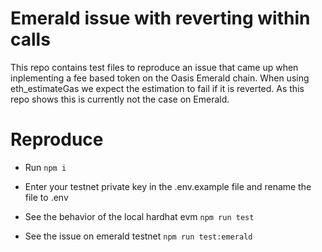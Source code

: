 # Emerald issue with reverting within calls

This repo contains test files to reproduce an issue that came up when inplementing a fee based token on the Oasis Emerald chain.
When using eth_estimateGas we expect the estimation to fail if it is reverted. As this repo shows this is currently not the case on Emerald.

# Reproduce

- Run `npm i`

- Enter your testnet private key in the .env.example file and rename the file to .env

- See the behavior of the local hardhat evm `npm run test`

- See the issue on emerald testnet `npm run test:emerald`
